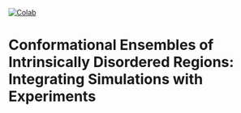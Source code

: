 [![Colab](https://colab.research.google.com/assets/colab-badge.svg)](https://colab.research.google.com/github/gitesei/EnsembleLab/blob/main/EnsembleLab.ipynb)

# Conformational Ensembles of Intrinsically Disordered Regions: Integrating Simulations with Experiments
